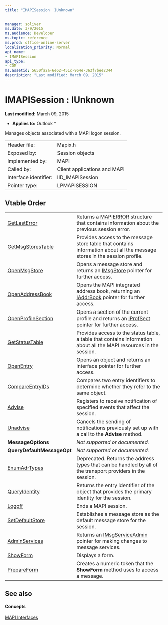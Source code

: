 ```yaml
---
title: "IMAPISession  IUnknown"
 
 
manager: soliver
ms.date: 3/9/2015
ms.audience: Developer
ms.topic: reference
ms.prod: office-online-server
localization_priority: Normal
api_name:
- IMAPISession
api_type:
- COM
ms.assetid: 5650fa2a-6e62-451c-964e-363f7bee2344
description: "Last modified: March 09, 2015"
---
```


# IMAPISession : IUnknown

 **Last modified:** March 09, 2015 
  
 * **Applies to:** Outlook * 
  
Manages objects associated with a MAPI logon session.
  
|||
|:-----|:-----|
|Header file:  <br/> |Mapix.h  <br/> |
|Exposed by:  <br/> |Session objects  <br/> |
|Implemented by:  <br/> |MAPI  <br/> |
|Called by:  <br/> |Client applications and MAPI  <br/> |
|Interface identifier:  <br/> |IID_IMAPISession  <br/> |
|Pointer type:  <br/> |LPMAPISESSION  <br/> |
   
## Vtable Order

|||
|:-----|:-----|
|[GetLastError](imapisession-getlasterror.md) <br/> |Returns a [MAPIERROR](mapierror.md) structure that contains information about the previous session error.  <br/> |
|[GetMsgStoresTable](imapisession-getmsgstorestable.md) <br/> |Provides access to the message store table that contains information about all the message stores in the session profile.  <br/> |
|[OpenMsgStore](imapisession-openmsgstore.md) <br/> |Opens a message store and returns an [IMsgStore](imsgstoreimapiprop.md) pointer for further access.  <br/> |
|[OpenAddressBook](imapisession-openaddressbook.md) <br/> |Opens the MAPI integrated address book, returning an [IAddrBook](iaddrbookimapiprop.md) pointer for further access.  <br/> |
|[OpenProfileSection](imapisession-openprofilesection.md) <br/> |Opens a section of the current profile and returns an [IProfSect](iprofsectimapiprop.md) pointer for further access.  <br/> |
|[GetStatusTable](imapisession-getstatustable.md) <br/> |Provides access to the status table, a table that contains information about all the MAPI resources in the session.  <br/> |
|[OpenEntry](imapisession-openentry.md) <br/> |Opens an object and returns an interface pointer for further access.  <br/> |
|[CompareEntryIDs](imapisession-compareentryids.md) <br/> |Compares two entry identifiers to determine whether they refer to the same object.  <br/> |
|[Advise](imapisession-advise.md) <br/> |Registers to receive notification of specified events that affect the session.  <br/> |
|[Unadvise](imapisession-unadvise.md) <br/> |Cancels the sending of notifications previously set up with a call to the **Advise** method.  <br/> |
|**MessageOptions** <br/> | *Not supported or documented.*  <br/> |
|**QueryDefaultMessageOpt** <br/> | *Not supported or documented.*  <br/> |
|[EnumAdrTypes](imapisession-enumadrtypes.md) <br/> |Deprecated. Returns the address types that can be handled by all of the transport providers in the session.  <br/> |
|[QueryIdentity](imapisession-queryidentity.md) <br/> |Returns the entry identifier of the object that provides the primary identity for the session.  <br/> |
|[Logoff](imapisession-logoff.md) <br/> |Ends a MAPI session.  <br/> |
|[SetDefaultStore](imapisession-setdefaultstore.md) <br/> |Establishes a message store as the default message store for the session.  <br/> |
|[AdminServices](imapisession-adminservices.md) <br/> |Returns an [IMsgServiceAdmin](imsgserviceadminiunknown.md) pointer for making changes to message services.  <br/> |
|[ShowForm](imapisession-showform.md) <br/> |Displays a form.  <br/> |
|[PrepareForm](imapisession-prepareform.md) <br/> |Creates a numeric token that the **ShowForm** method uses to access a message.  <br/> |
   
## See also

#### Concepts

[MAPI Interfaces](mapi-interfaces.md)


